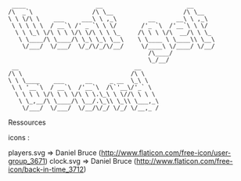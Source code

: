     
     ____                    __                        __      
    /\  _`\                 /\ \__                    /\ \__   
    \ \ \/\ \    ___     ___\ \ ,_\         __      __\ \ ,_\  
     \ \ \ \ \  / __`\ /' _ `\ \ \/       /'_ `\  /'__`\ \ \/  
      \ \ \_\ \/\ \ \ \/\ \/\ \ \ \_     /\ \ \ \/\  __/\ \ \_ 
       \ \____/\ \____/\ \_\ \_\ \__\    \ \____ \ \____\\ \__\
        \/___/  \/___/  \/_/\/_/\/__/     \/____\ \/____/ \/__/
                                            /\____/            
                                            \_/__/             
     __                                 __     
    /\ \                               /\ \    
    \ \ \____    ___      __     _ __  \_\ \   
     \ \ '__`\  / __`\  /'__`\  /\`'__\/'_` \  
      \ \ \ \ \/\ \ \ \/\ \ \.\_\ \ \//\ \ \ \ 
       \ \_,__/\ \____/\ \__/.\_\\ \_\\ \___,_\
        \/___/  \/___/  \/__/\/_/ \/_/ \/__,_ /
                                               
                                               
                                               
Ressources 

icons : 

players.svg => Daniel Bruce (http://www.flaticon.com/free-icon/user-group_3671)
clock.svg => Daniel Bruce (http://www.flaticon.com/free-icon/back-in-time_3712)